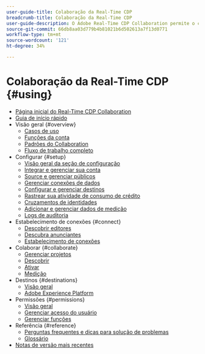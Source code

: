 ```yaml
---
user-guide-title: Colaboração da Real-Time CDP
breadcrumb-title: Colaboração da Real-Time CDP
user-guide-description: O Adobe Real-Time CDP Collaboration permite o compartilhamento de dados e a colaboração perfeitos e seguros entre anunciantes e editores, facilitando insights do público-alvo em tempo real e estratégias de marketing personalizadas.
source-git-commit: 66db8aa03d779b4b81021b6d502613a7f13d0771
workflow-type: tm+mt
source-wordcount: '121'
ht-degree: 34%

---
```



# Colaboração da Real-Time CDP {#using}

* [Página inicial do Real-Time CDP Collaboration](./home.md)
* [Guia de início rápido](./quick-start-guide.md)
* Visão geral {#overview}
   * [Casos de uso](./overview/use-cases.md)
   * [Funções da conta](./overview/roles.md)
   * [Padrões do Collaboration](./overview/collaboration-patterns.md)
   * [Fluxo de trabalho completo](./overview/end-to-end-workflow.md)
* Configurar {#setup}
   * [Visão geral da seção de configuração](./setup/setup-overview.md)
   * [Integrar e gerenciar sua conta](./setup/onboard-account.md)
   * [Source e gerenciar públicos](./setup/onboard-audiences.md)
   * [Gerenciar conexões de dados](./setup/manage-data-connection.md)
   * [Configurar e gerenciar destinos](./setup/manage-destinations.md)
   * [Rastrear sua atividade de consumo de crédito](/help/guide/setup/my-activity.md)
   * [Cruzamentos de identidades](./setup/identity-crosswalk.md)
   * [Adicionar e gerenciar dados de medição](./setup/onboard-measurement-data.md)
   * [Logs de auditoria](./setup/audit-logs.md)
* Estabelecimento de conexões {#connect}
   * [Descobrir editores](./connect/discover-publishers.md)
   * [Descubra anunciantes](./connect/discover-advertisers.md)
   * [Estabelecimento de conexões](./connect/establishing-connections.md)
* Colaborar {#collaborate}
   * [Gerenciar projetos](./collaborate/manage-projects.md)
   * [Descobrir](./collaborate/discover.md)
   * [Ativar](./collaborate/activate.md)
   * [Medição](./collaborate/measure.md)
* Destinos {#destinations}
   * [Visão geral](./destinations/overview.md)
   * [Adobe Experience Platform](./destinations/experience-platform.md)
* Permissões {#permissions}
   * [Visão geral](./permissions/overview.md)
   * [Gerenciar acesso do usuário](./permissions/manage-user-access.md)
   * [Gerenciar funções](./permissions/manage-roles.md)
* Referência {#reference}
   * [Perguntas frequentes e dicas para solução de problemas](./faqs/common-questions.md)
   * [Glossário](./glossary.md)
* [Notas de versão mais recentes](./release-notes/latest.md)
